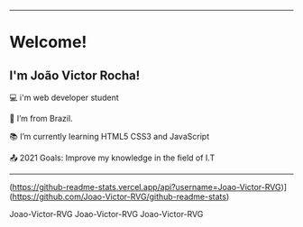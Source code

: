 ----------------------------------------------------------------------------

# Welcome!

 

## I'm João Victor Rocha!

 

:computer: i'm web developer student 

:house_with_garden: I’m from Brazil.

:books: I’m currently learning HTML5 CSS3 and JavaScript

:outbox_tray: 2021 Goals: Improve my knowledge in the field of I.T


----------------------------------------------------------------------------------
(https://github-readme-stats.vercel.app/api?username=Joao-Victor-RVG)](https://github.com/Joao-Victor-RVG/github-readme-stats)


Joao-Victor-RVG
Joao-Victor-RVG
Joao-Victor-RVG

